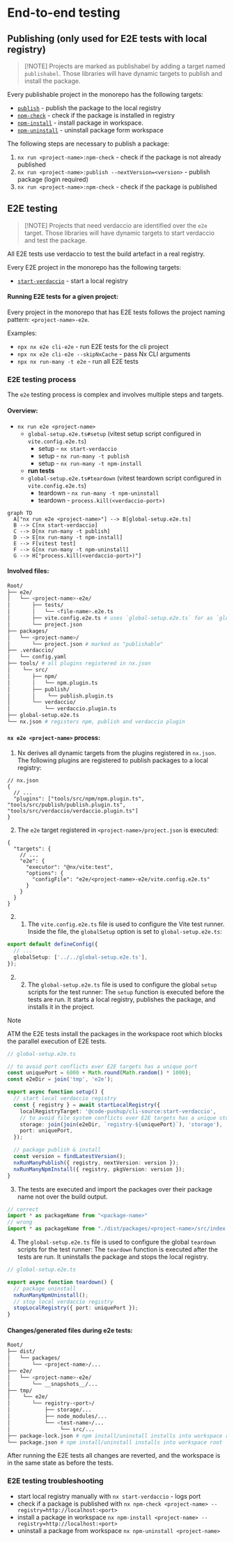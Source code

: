 # End-to-end testing

## Publishing (only used for E2E tests with local registry)

> [!NOTE] Projects are marked as publishabel by adding a target named `publishabel`.
> Those libraries will have dynamic targets to publish and install the package.

Every publishable project in the monorepo has the following targets:

- [`publish`](./tools/src/publish/README.md#publish) - publish the package to the local registry
- [`npm-check`](./tools/src/npm/README.md#npm-check) - check if the package is installed in registry
- [`npm-install`](./tools/src/npm/README.md#npm-install) - install package in workspace.
- [`npm-uninstall`](./tools/src/npm/README.md#npm-uninstall) - uninstall package form workspace

The following steps are necessary to publish a package:

1. `nx run <project-name>:npm-check` - check if the package is not already published
2. `nx run <project-name>:publish --nextVersion=<version>` - publish package (login required)
3. `nx run <project-name>:npm-check` - check if the package is published

## E2E testing

> [!NOTE] Projects that need verdaccio are identified over the `e2e` target.
> Those libraries will have dynamic targets to start verdaccio and test the package.

All E2E tests use verdaccio to test the build artefact in a real registry.

Every E2E project in the monorepo has the following targets:

- [`start-verdaccio`](./tools/src/verdaccio/README.md#start-verdaccio) - start a local registry

#### Running E2E tests for a given project:

Every project in the monorepo that has E2E tests follows the project naming pattern: `<project-name>-e2e`.

Examples:

- `npx nx e2e cli-e2e` - run E2E tests for the cli project
- `npx nx e2e cli-e2e --skipNxCache` - pass Nx CLI arguments
- `npx nx run-many -t e2e` - run all E2E tests

### E2E testing process

The `e2e` testing process is complex and involves multiple steps and targets.

#### Overview:

- `nx run e2e <project-name>`
  - `global-setup.e2e.ts#setup` (vitest setup script configured in `vite.config.e2e.ts`)
    - setup - `nx start-verdaccio`
    - setup - `nx run-many -t publish`
    - setup - `nx run-many -t npm-install`
  - **run tests**
  - `global-setup.e2e.ts#teardown` (vitest teardown script configured in `vite.config.e2e.ts`)
    - teardown - `nx run-many -t npm-uninstall`
    - teardown - `process.kill(<verdaccio-port>)`

```mermaid
graph TD
  A["nx run e2e <project-name>"] --> B[global-setup.e2e.ts]
  B --> C[nx start-verdaccio]
  C --> D[nx run-many -t publish]
  D --> E[nx run-many -t npm-install]
  E --> F[vitest test]
  F --> G[nx run-many -t npm-uninstall]
  G --> H["process.kill(<verdaccio-port>)"]
```

#### Involved files:

```sh
Root/
├── e2e/
│   └── <project-name>-e2e/
│       ├── tests/
│       │   └── <file-name>.e2e.ts
│       ├── vite.config.e2e.ts # uses `global-setup.e2e.ts` for as `globalSetup` script
│       └── project.json
├── packages/
│   └── <project-name>/
│       └── project.json # marked as "publishable"
├── .verdaccio/
│   └── config.yaml
├── tools/ # all plugins registered in nx.json
│    └── src/
│       ├── npm/
│       │   └── npm.plugin.ts
│       ├── publish/
│       │    └── publish.plugin.ts
│       └── verdaccio/
│           └── verdaccio.plugin.ts
├── global-setup.e2e.ts
└── nx.json # registers npm, publish and verdaccio plugin
```

#### `nx e2e <project-name>` process:

1. Nx derives all dynamic targets from the plugins registered in `nx.json`.
   The following plugins are registered to publish packages to a local registry:

```jsonc
// nx.json
{
  // ...
  "plugins": ["tools/src/npm/npm.plugin.ts", "tools/src/publish/publish.plugin.ts", "tools/src/verdaccio/verdaccio.plugin.ts"]
}
```

2. The `e2e` target registered in `<project-name>/project.json` is executed:

```jsonc
{
  "targets": {
    // ...
    "e2e": {
      "executor": "@nx/vite:test",
      "options": {
        "configFile": "e2e/<project-name>-e2e/vite.config.e2e.ts"
      }
    }
  }
}
```

2. 1. The `vite.config.e2e.ts` file is used to configure the Vite test runner.
      Inside the file, the `globalSetup` option is set to `global-setup.e2e.ts`:

```typescript
export default defineConfig({
  // ...
  globalSetup: ['../../global-setup.e2e.ts'],
});
```

2. 2. The `global-setup.e2e.ts` file is used to configure the global `setup` scripts for the test runner:
      The `setup` function is executed before the tests are run.
      It starts a local registry, publishes the package, and installs it in the project.

> [!NOTE]  
> ATM the E2E tests install the packages in the workspace root which blocks the parallel execution of E2E tests.

```typescript
// global-setup.e2e.ts

// to avoid port conflicts ever E2E targets has a unique port
const uniquePort = 6000 + Math.round(Math.random() * 1000);
const e2eDir = join('tmp', 'e2e');

export async function setup() {
  // start local verdaccio registry
  const { registry } = await startLocalRegistry({
    localRegistryTarget: '@code-pushup/cli-source:start-verdaccio',
    // to avoid file system conflicts ever E2E targets has a unique storage folder
    storage: join(join(e2eDir, `registry-${uniquePort}`), 'storage'),
    port: uniquePort,
  });

  // package publish & install
  const version = findLatestVersion();
  nxRunManyPublish({ registry, nextVersion: version });
  nxRunManyNpmInstall({ registry, pkgVersion: version });
}
```

3. The tests are executed and import the packages over their package name not over the build output.

```typescript
// correct
import * as packageName from "<package-name>"
// wrong
import * as packageName from "./dist/packages/<project-name>/src/index.js"
```

4. The `global-setup.e2e.ts` file is used to configure the global `teardown` scripts for the test runner:
   The `teardown` function is executed after the tests are run.
   It uninstalls the package and stops the local registry.

```typescript
// global-setup.e2e.ts

export async function teardown() {
  // package uninstall
  nxRunManyNpmUninstall();
  // stop local verdaccio registry
  stopLocalRegistry({ port: uniquePort });
}
```

#### Changes/generated files during e2e tests:

```sh
Root/
├── dist/
│   └── packages/
│       └── <project-name>/...
├── e2e/
│   └── <project-name>-e2e/
│       └── __snapshots__/...
├── tmp/
│    └── e2e/
│       └── registry-<port>/
│           ├── storage/...
│           ├── node_modules/...
│           └── <test-name>/...
│                └── src/...
├── package-lock.json # npm install/uninstall installs into workspace root
└── package.json # npm install/uninstall installs into workspace root
```

After running the E2E tests all changes are reverted, and the workspace is in the same state as before the tests.

### E2E testing troubleshooting

- start local registry manually with `nx start-verdaccio` - logs port
- check if a package is published with `nx npm-check <project-name> --registry=http://localhost:<port>`
- install a package in workspace `nx npm-install <project-name> --registry=http://localhost:<port>`
- uninstall a package from workspace `nx npm-uninstall <project-name>`
